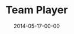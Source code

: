 ---
layout: message
category: message
series: "The New Man"
title: "Team Player"
date: 2014-05-17-00-00
message_id: 864
audio: "http://s3.amazonaws.com/crossroads-media/messages/audio/thenewman_04.mp3"
audio-duration: ":"
program: "http://s3.amazonaws.com/crossroads-media/documents/05_17-18_14Program_LO.pdf"
description: "Chuck Mingo talks about how the new man is a team player."
video: "http://s3.amazonaws.com/crossroads-media/messages/video/thenewman_04.mp4"
video-duration: ":"
video-image: "http://s3.amazonaws.com/crossroads-media/images/thenewman_04_still.jpg"
explicit: false
---